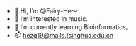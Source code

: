 - 👋 Hi, I’m @Fairy-He～
- 👀 I’m interested in music.
- 🌱 I’m currently learning Bioinformatics。
- 📫 hezq19@mails.tsinghua.edu.cn

<!---
Fairy-He/Fairy-He is a ✨ special ✨ repository because its `README.md` (this file) appears on your GitHub profile.
You can click the Preview link to take a look at your changes.
--->
